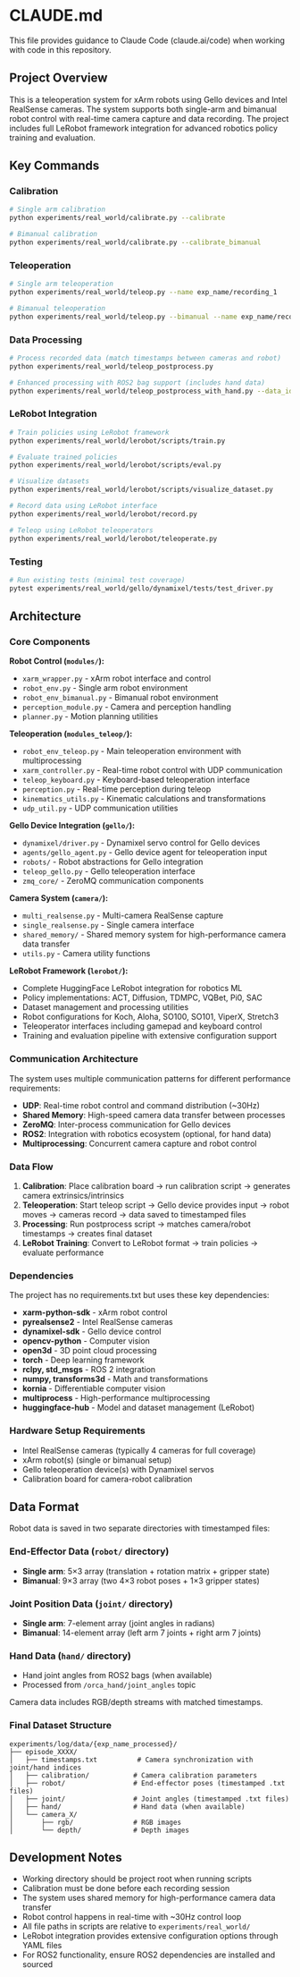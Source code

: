 # CLAUDE.md

This file provides guidance to Claude Code (claude.ai/code) when working with code in this repository.

## Project Overview

This is a teleoperation system for xArm robots using Gello devices and Intel RealSense cameras. The system supports both single-arm and bimanual robot control with real-time camera capture and data recording. The project includes full LeRobot framework integration for advanced robotics policy training and evaluation.

## Key Commands

### Calibration
```bash
# Single arm calibration
python experiments/real_world/calibrate.py --calibrate

# Bimanual calibration  
python experiments/real_world/calibrate.py --calibrate_bimanual
```

### Teleoperation
```bash
# Single arm teleoperation
python experiments/real_world/teleop.py --name exp_name/recording_1

# Bimanual teleoperation
python experiments/real_world/teleop.py --bimanual --name exp_name/recording_1
```

### Data Processing
```bash
# Process recorded data (match timestamps between cameras and robot)
python experiments/real_world/teleop_postprocess.py

# Enhanced processing with ROS2 bag support (includes hand data)
python experiments/real_world/teleop_postprocess_with_hand.py --data_id 2
```

### LeRobot Integration
```bash
# Train policies using LeRobot framework
python experiments/real_world/lerobot/scripts/train.py

# Evaluate trained policies
python experiments/real_world/lerobot/scripts/eval.py

# Visualize datasets
python experiments/real_world/lerobot/scripts/visualize_dataset.py

# Record data using LeRobot interface
python experiments/real_world/lerobot/record.py

# Teleop using LeRobot teleoperators
python experiments/real_world/lerobot/teleoperate.py
```

### Testing
```bash
# Run existing tests (minimal test coverage)
pytest experiments/real_world/gello/dynamixel/tests/test_driver.py
```

## Architecture

### Core Components

**Robot Control (`modules/`):**
- `xarm_wrapper.py` - xArm robot interface and control
- `robot_env.py` - Single arm robot environment
- `robot_env_bimanual.py` - Bimanual robot environment  
- `perception_module.py` - Camera and perception handling
- `planner.py` - Motion planning utilities

**Teleoperation (`modules_teleop/`):**
- `robot_env_teleop.py` - Main teleoperation environment with multiprocessing
- `xarm_controller.py` - Real-time robot control with UDP communication
- `teleop_keyboard.py` - Keyboard-based teleoperation interface
- `perception.py` - Real-time perception during teleop
- `kinematics_utils.py` - Kinematic calculations and transformations
- `udp_util.py` - UDP communication utilities

**Gello Device Integration (`gello/`):**
- `dynamixel/driver.py` - Dynamixel servo control for Gello devices
- `agents/gello_agent.py` - Gello device agent for teleoperation input
- `robots/` - Robot abstractions for Gello integration
- `teleop_gello.py` - Gello teleoperation interface
- `zmq_core/` - ZeroMQ communication components

**Camera System (`camera/`):**
- `multi_realsense.py` - Multi-camera RealSense capture
- `single_realsense.py` - Single camera interface
- `shared_memory/` - Shared memory system for high-performance camera data transfer
- `utils.py` - Camera utility functions

**LeRobot Framework (`lerobot/`):**
- Complete HuggingFace LeRobot integration for robotics ML
- Policy implementations: ACT, Diffusion, TDMPC, VQBet, Pi0, SAC
- Dataset management and processing utilities
- Robot configurations for Koch, Aloha, SO100, SO101, ViperX, Stretch3
- Teleoperator interfaces including gamepad and keyboard control
- Training and evaluation pipeline with extensive configuration support

### Communication Architecture

The system uses multiple communication patterns for different performance requirements:

- **UDP**: Real-time robot control and command distribution (~30Hz)
- **Shared Memory**: High-speed camera data transfer between processes
- **ZeroMQ**: Inter-process communication for Gello devices
- **ROS2**: Integration with robotics ecosystem (optional, for hand data)
- **Multiprocessing**: Concurrent camera capture and robot control

### Data Flow

1. **Calibration**: Place calibration board → run calibration script → generates camera extrinsics/intrinsics
2. **Teleoperation**: Start teleop script → Gello device provides input → robot moves → cameras record → data saved to timestamped files
3. **Processing**: Run postprocess script → matches camera/robot timestamps → creates final dataset
4. **LeRobot Training**: Convert to LeRobot format → train policies → evaluate performance

### Dependencies

The project has no requirements.txt but uses these key dependencies:
- **xarm-python-sdk** - xArm robot control
- **pyrealsense2** - Intel RealSense cameras  
- **dynamixel-sdk** - Gello device control
- **opencv-python** - Computer vision
- **open3d** - 3D point cloud processing
- **torch** - Deep learning framework
- **rclpy, std_msgs** - ROS 2 integration
- **numpy, transforms3d** - Math and transformations
- **kornia** - Differentiable computer vision
- **multiprocess** - High-performance multiprocessing
- **huggingface-hub** - Model and dataset management (LeRobot)

### Hardware Setup Requirements

- Intel RealSense cameras (typically 4 cameras for full coverage)
- xArm robot(s) (single or bimanual setup)
- Gello teleoperation device(s) with Dynamixel servos
- Calibration board for camera-robot calibration

## Data Format

Robot data is saved in two separate directories with timestamped files:

### End-Effector Data (`robot/` directory)
- **Single arm**: 5×3 array (translation + rotation matrix + gripper state)
- **Bimanual**: 9×3 array (two 4×3 robot poses + 1×3 gripper states)

### Joint Position Data (`joint/` directory)
- **Single arm**: 7-element array (joint angles in radians)
- **Bimanual**: 14-element array (left arm 7 joints + right arm 7 joints)

### Hand Data (`hand/` directory)
- Hand joint angles from ROS2 bags (when available)
- Processed from `/orca_hand/joint_angles` topic

Camera data includes RGB/depth streams with matched timestamps.

### Final Dataset Structure
```
experiments/log/data/{exp_name_processed}/
├── episode_XXXX/
│   ├── timestamps.txt          # Camera synchronization with joint/hand indices
│   ├── calibration/           # Camera calibration parameters
│   ├── robot/                 # End-effector poses (timestamped .txt files)
│   ├── joint/                 # Joint angles (timestamped .txt files)
│   ├── hand/                  # Hand data (when available)
│   └── camera_X/
│       ├── rgb/               # RGB images
│       └── depth/             # Depth images
```

## Development Notes

- Working directory should be project root when running scripts
- Calibration must be done before each recording session  
- The system uses shared memory for high-performance camera data transfer
- Robot control happens in real-time with ~30Hz control loop
- All file paths in scripts are relative to `experiments/real_world/`
- LeRobot integration provides extensive configuration options through YAML files
- For ROS2 functionality, ensure ROS2 dependencies are installed and sourced